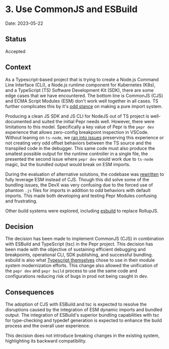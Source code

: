 # 3. Use CommonJS and ESBuild

Date: 2023-05-22

## Status

Accepted

## Context

As a Typescript-based project that is trying to create a Node.js Command Line Interface (CLI), a Node.js runtime component for Kubernetes (K8s), and a TypeScript (TS) Software Development Kit (SDK), there are some edge cases that we have encountered. The bottom line is CommonJS (CJS) and ECMA Script Modules (ESM) don't work well together in all cases. TS further complicates this by it's [odd stance](https://github.com/microsoft/TypeScript/issues/49083#issuecomment-1125503248) on making a pure import system.

Producing a clean JS SDK and JS CLI for NodeJS out of TS project is well-documented and suited the initial Pepr needs well. However, there were limitations to this model. Specifically a key value of Pepr is the `pepr dev` experience that allows zero-config breakpoint inspection in VSCode. Without leaning on `ts-node`, we [ran into issues](https://github.com/defenseunicorns/pepr/pull/94) preserving this experience or not creating very odd offset behaviors between the TS source and the transpiled code in the debugger. This same code must also produce the smallest possible output for the runtime controller in a single file, the presented the second issue where `pepr dev` would work due to `ts-node` magic, but the bundled output would break on ESM imports.

During the evaluation of alternative solutions, the codebase was [rewritten](https://github.com/defenseunicorns/pepr/pull/102/commits/80ed6c88d1b7789c318e04ca3adb98d40f1b46c5) to fully leverage ESM instead of CJS. Though this did solve some of the bundling issues, the DevX was very confusing due to the forced use of phantom `.js` files for imports in addition to odd behaviors with default imports. This made both developing and testing Pepr Modules confusing and frustrating.

Other build systems were explored, including [esbuild](https://esbuild.github.io/) to replace RollupJS.

## Decision

The decision has been made to implement CommonJS (CJS) in combination with ESBuild and TypeScript (tsc) in the Pepr project. This decision has been made with the objective of sustaining efficient debugging and breakpoints, operational CLI, SDK publishing, and successful bundling. esbuild is also what [Typescript themselves](https://github.com/microsoft/TypeScript/pull/51387) chose to use in their module system modernization efforts. This change also allowed the unification of the `pepr dev` and `pepr build` process to use the same code and configurations reducing risk of bugs in prod not being caught in dev.

## Consequences

The adoption of CJS with ESBuild and tsc is expected to resolve the disruptions caused by the integration of ESM dynamic imports and bundled output. The integration of ESBuild's superior bundling capabilities with tsc for type-checking and typedef generation is expected to enhance the build process and the overall user experience.

This decision does not introduce breaking changes in the existing system, highlighting its backward compatibility.
